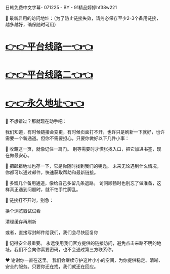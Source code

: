 日韩免费中文字幕- 071225 - BY - 91精品婷婷hf38w221

🌟 最新启用的访问地址：（为了防止链接失效，请务必保存至少2-3个备用链接，越多越好，确保随时可用）

# [👉👉平台线路一👈👈](https://za52.run)

# [👉👉平台线路二👈👈](https://za53.run)

# [👉👉永久地址👈👈](https://za51.run)


🌟 不想错过？那就现在动手吧：

我们知道，有时候链接会变更，有时候页面打不开，也许只是刷新一下就好，也许需要一个新通道。但你不需要担心，只要你做好以下几件小事：

📌 收藏这一页，就像记住一扇门。
别等需要时才慌张找入口，把它加进书签，现在做最安心。

📨 把邮箱地址也存一下，它是你随时找到我们的钥匙。
未来无论遇到什么情况，你都可以通过邮件，快速获取帮助和最新链接。

🔗 多留几个备用通道，像给自己多留几条退路。
访问顺畅时也别忘了做准备，这样真正遇到问题时，就不怕手忙脚乱。

🧭 链接打不开时，别急：

换个浏览器试试看

清理缓存再刷新

或者，直接写封邮件给我们，我们会尽快回复你

🔐 记得安全最重要。
永远使用我们官方提供的链接访问，避免点击来路不明的地址。我们不会向你索要密码，也不会通过第三方联系你。

❤️ 谢谢你一直在这里。
我们会继续守护这片小小的空间，为你提供稳定、清晰、安全的服务。只要你还在找，我们就还在回应。
